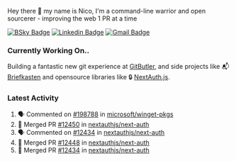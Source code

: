 
Hey there 👋 my name is Nico, I'm a command-line warrior and open sourcerer - improving the web 1 PR at a time

[![BSky Badge](https://img.shields.io/badge/-%20%40ndo.dev%20-%200285FF?style=flat-square&logo=bluesky&color=%23161e27)](https://bsky.app/profile/ndo.dev) [![Linkedin Badge](https://img.shields.io/badge/-ndom91-blue?style=flat-square&logo=Linkedin&logoColor=white&link=https://www.linkedin.com/in/ndom91/)](https://www.linkedin.com/in/ndom91/) [![Gmail Badge](https://img.shields.io/badge/-yo@ndo.dev-c14438?style=flat-square&logo=mail.ru&logoColor=white&link=mailto:yo@ndo.dev)](mailto:yo@ndo.dev)

### Currently Working On..

Building a fantastic new git experience at [GitButler](https://github.com/gitbutlerapp), and side projects like 📬 [Briefkasten](https://briefkastenhq.com) and opensource libraries like 🔒 [NextAuth.js](https://github.com/nextauthjs/next-auth).

<!--START_SECTION_PROFILE_VIEWS:readme-info-->
<!--END_SECTION_PROFILE_VIEWS:readme-info-->

<!--START_SECTION_DAILY_COMMIT:readme-info-->
<!--END_SECTION_DAILY_COMMIT:readme-info-->

<!--START_SECTION_WEEKLY_COMMIT:readme-info-->
<!--END_SECTION_WEEKLY_COMMIT:readme-info-->

### Latest Activity

<!--START_SECTION:activity-->
1. 🗣 Commented on [#198788](https://github.com/microsoft/winget-pkgs/pull/198788#issuecomment-2567852717) in [microsoft/winget-pkgs](https://github.com/microsoft/winget-pkgs)
2. 🎉 Merged PR [#12450](https://github.com/nextauthjs/next-auth/pull/12450) in [nextauthjs/next-auth](https://github.com/nextauthjs/next-auth)
3. 🗣 Commented on [#12434](https://github.com/nextauthjs/next-auth/pull/12434#issuecomment-2566528614) in [nextauthjs/next-auth](https://github.com/nextauthjs/next-auth)
4. 🎉 Merged PR [#12448](https://github.com/nextauthjs/next-auth/pull/12448) in [nextauthjs/next-auth](https://github.com/nextauthjs/next-auth)
5. 🎉 Merged PR [#12434](https://github.com/nextauthjs/next-auth/pull/12434) in [nextauthjs/next-auth](https://github.com/nextauthjs/next-auth)
<!--END_SECTION:activity-->
